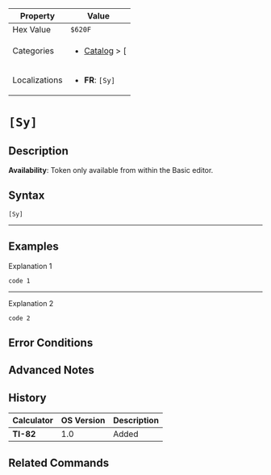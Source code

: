 | Property      | Value |
|---------------|-------|
| Hex Value     | `$620F`|
| Categories    | <ul><li>[Catalog](<../categories/Catalog.md>) > [[](<../categories/Catalog.md#[>)</li></ul> |
| Localizations | <ul><li><b>FR</b>: `[Sy]`</li></ul> |

# `[Sy]`

## Description



<b>Availability</b>: Token only available from within the Basic editor.

## Syntax
`[Sy]`

<hr>

## Examples

Explanation 1
```ti-basic
code 1
```
---
Explanation 2
```ti-basic
code 2
```

## Error Conditions


## Advanced Notes


## History
| Calculator | OS Version | Description |
|------------|------------|-------------|
| <b>TI-82</b> | 1.0 | Added

## Related Commands

    